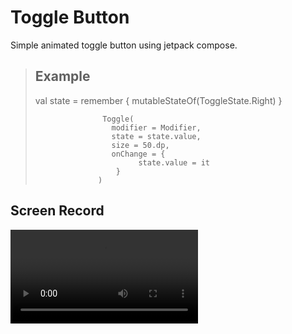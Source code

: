 # Toggle Button

Simple animated toggle button using jetpack compose.


>Example
>-
> val state = remember { mutableStateOf<ToggleState>(ToggleState.Right) }
>
>                    Toggle(
>                      modifier = Modifier,
>                      state = state.value,
>                      size = 50.dp,
>                      onChange = {
>                            state.value = it
>                       }
>                   )

## Screen Record
![video](toggle_screen_rec.mp4)
